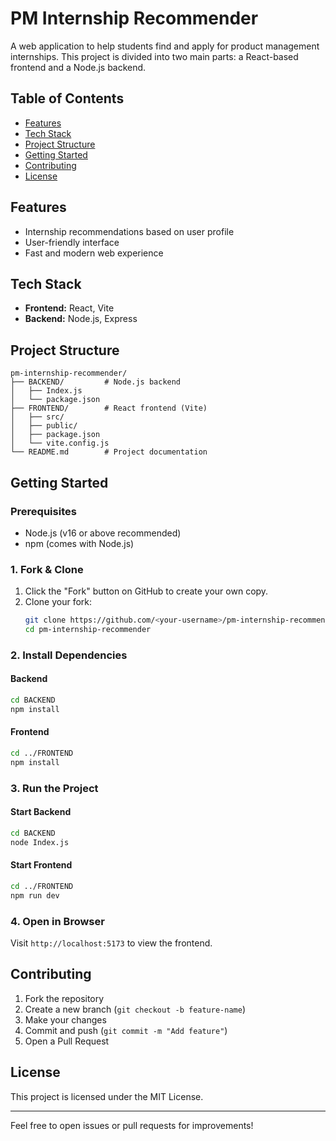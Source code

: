 
# PM Internship Recommender

A web application to help students find and apply for product management internships. This project is divided into two main parts: a React-based frontend and a Node.js backend.

## Table of Contents
- [Features](#features)
- [Tech Stack](#tech-stack)
- [Project Structure](#project-structure)
- [Getting Started](#getting-started)
- [Contributing](#contributing)
- [License](#license)

## Features
- Internship recommendations based on user profile
- User-friendly interface
- Fast and modern web experience

## Tech Stack
- **Frontend:** React, Vite
- **Backend:** Node.js, Express

## Project Structure
```
pm-internship-recommender/
├── BACKEND/         # Node.js backend
│   ├── Index.js
│   └── package.json
├── FRONTEND/        # React frontend (Vite)
│   ├── src/
│   ├── public/
│   ├── package.json
│   └── vite.config.js
└── README.md        # Project documentation
```

## Getting Started

### Prerequisites
- Node.js (v16 or above recommended)
- npm (comes with Node.js)

### 1. Fork & Clone
1. Click the "Fork" button on GitHub to create your own copy.
2. Clone your fork:
	```sh
	git clone https://github.com/<your-username>/pm-internship-recommender.git
	cd pm-internship-recommender
	```

### 2. Install Dependencies
#### Backend
```sh
cd BACKEND
npm install
```
#### Frontend
```sh
cd ../FRONTEND
npm install
```

### 3. Run the Project
#### Start Backend
```sh
cd BACKEND
node Index.js
```
#### Start Frontend
```sh
cd ../FRONTEND
npm run dev
```

### 4. Open in Browser
Visit `http://localhost:5173` to view the frontend.

## Contributing
1. Fork the repository
2. Create a new branch (`git checkout -b feature-name`)
3. Make your changes
4. Commit and push (`git commit -m "Add feature"`)
5. Open a Pull Request

## License
This project is licensed under the MIT License.

---
Feel free to open issues or pull requests for improvements!
